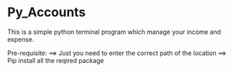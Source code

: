 # Py_Accounts
This is a simple python terminal program which manage your income and expense.

Pre-requisite:
==> Just you need to enter the correct path of the location
==> Pip install all the reqired package
